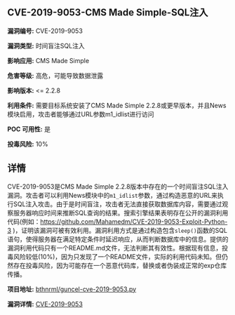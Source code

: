 ## CVE-2019-9053-CMS Made Simple-SQL注入

**漏洞编号:** CVE-2019-9053

**漏洞类型:** 时间盲注SQL注入

**影响应用:** CMS Made Simple

**危害等级:** 高危，可能导致数据泄露

**影响版本:** <= 2.2.8

**利用条件:** 需要目标系统安装了CMS Made Simple 2.2.8或更早版本，并且News模块启用，攻击者能够通过URL参数m1_idlist进行访问

**POC 可用性:** 是

**投毒风险:** 10%

## 详情

CVE-2019-9053是CMS Made Simple 2.2.8版本中存在的一个时间盲注SQL注入漏洞。攻击者可以利用News模块中的`m1_idlist`参数，通过构造恶意的URL来执行SQL注入攻击。由于是时间盲注，攻击者无法直接获取数据库内容，需要通过观察服务器响应时间来推断SQL查询的结果。搜索引擎结果表明存在公开的漏洞利用代码(例如：https://github.com/Mahamedm/CVE-2019-9053-Exploit-Python-3 )，证明该漏洞可被有效利用。漏洞利用方式是通过构造包含`sleep()`函数的SQL语句，使得服务器在满足特定条件时延迟响应，从而判断数据库中的信息。提供的漏洞利用代码只有一个README.md文件，无法判断其有效性。根据现有信息，投毒风险较低(10%)，因为只发现了一个README文件，实际的利用代码未知。但仍然存在投毒风险，因为可能存在一个恶意代码库，替换或者伪装成正常的exp仓库传播。

**项目地址:** [bthnrml/guncel-cve-2019-9053.py](https://github.com/bthnrml/guncel-cve-2019-9053.py)

**漏洞详情:** [CVE-2019-9053](https://nvd.nist.gov/vuln/detail/CVE-2019-9053)